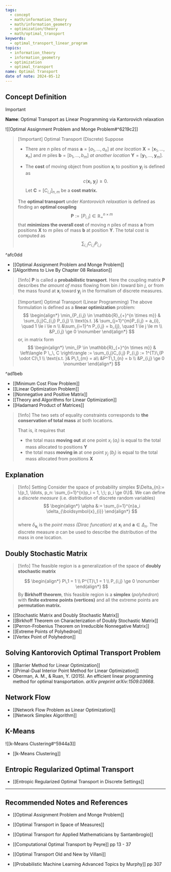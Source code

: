 ```yaml
---
tags:
  - concept
  - math/information_theory
  - math/information_geometry
  - optimization/theory
  - math/optimal_transport
keywords:
  - optimal_transport_linear_program
topics:
  - information_theory
  - information_geometry
  - optimization
  - optimal_transport
name: Optimal Transport
date of note: 2024-05-12
---
```


## Concept Definition

>[!important]
>**Name**: Optimal Transport as Linear Programming via Kantorovich relaxation 

![[Optimal Assignment Problem and Monge Problem#^6219c2]]

>[!important] Optimal Transport (Discrete) 
>Suppose 
>- There are $n$ piles of mass $\boldsymbol{a}=[a_1, \ldots, a_n]$ at *one location* $\boldsymbol{X} = [\boldsymbol{x}_1, \ldots, \boldsymbol{x}_{n}]$  and $m$ piles $\boldsymbol{b}=[b_1, \ldots, b_m]$ *at another location*  $\boldsymbol{Y} = [\boldsymbol{y}_1, \ldots, \boldsymbol{y}_{m}]$.
>
>- The **cost** of moving object from position $\boldsymbol{x}_{i}$ to position $\boldsymbol{y}_{j}$ is defined as $$c(\boldsymbol{x}_{i}, \boldsymbol{y}_{j}) \ge 0.$$ 
>   Let $\boldsymbol{C} = [C_{i,j}]_{n, m}$ be a **cost matrix.**  
>
>The **optimal transport** under *Kantorovich relaxation* is defined as finding an **optimal coupling** 
>$$
>\boldsymbol{P} := [P_{i,j}] \in \mathbb{R}_{+}^{n \times m}
>$$
>that **minimizes the overall cost** of moving $n$ piles of mass $\boldsymbol{a}$ from positions $\boldsymbol{X}$ to $m$ piles of mass  $\boldsymbol{b}$ at position $\boldsymbol{Y}.$ The total cost is computed as 
>$$
>\sum_{i,j}C_{i,j} P_{i,j}.
>$$

^afc0dd

- [[Optimal Assignment Problem and Monge Problem]]
- [[Algorithms to Live By Chapter 08 Relaxation]]

>[!info]
>$\boldsymbol{P}$ is called a **probabilistic transport**. Here the coupling matrix $\boldsymbol{P}$  describes *the amount of mass* flowing from bin $i$ toward bin $j$, or from the mass found at $\boldsymbol{x}_i$ toward $\boldsymbol{y}_j$ in the formalism of discrete measures.

>[!important] Optimal Transport (Linear Programming) 
>The above formulation is defined as a **linear optimization** problem:
>$$
>\begin{align*}
>\min_{P_{i,j} \in \mathbb{R}_{+}^{n \times m}} & \sum_{i,j}C_{i,j} P_{i,j} \\
\text{s.t. }&  \sum_{j=1}^{m}P_{i,j} = a_{i}, \quad 1 \le i \le n \\
&\sum_{i=1}^n P_{i,j}  = b_{j}, \quad 1 \le j \le m   \\
&P_{i,j} \ge 0 \nonumber
\end{align*}
>$$
>or, in matrix form
>$$
>\begin{align*}
>\min_{P \in \mathbb{R}_{+}^{n \times m}} & \left\langle P \,,\, C    \right\rangle := \sum_{i,j}C_{i,j} P_{i,j} := 1^{T}\,(P \odot C)\,1 \\
>\text{s.t. }&  P\,1_{m} = a\\
>&P^T\,1_{n}  = b   \\
>&P_{i,j} \ge 0 \nonumber
>\end{align*}
>$$

^ad1beb

- [[Minimum Cost Flow Problem]]
- [[Linear Optimization Problem]]
- [[Nonnegative and Positive Matrix]]
- [[Theory and Algorithms for Linear Optimization]]
- [[Hadamard Product of Matrices]]

>[!info]
>The two sets of equality constraints corresponds to **the conservation of total mass** at both locations. 
>
>That is, it requires that 
>- the total mass **moving out** at one point $x_{i}$ ($a_i$) is equal to the total mass allocated to positions $\boldsymbol{Y}$
>- the total mass **moving in** at one point $y_{j}$ ($b_{j}$) is equal to the total mass allocated from positions $\boldsymbol{X}$
>

## Explanation


>[!info] Setting
>Consider the space of probability simplex $\Delta_{n}:= \{p_1, \ldots, p_n: \sum_{i=1}^{n}p_i = 1, \;\; p_i \ge 0\}$. We can define a *discrete measure* (i.e. distribution of discrete random variables)
>$$
> \begin{align*}
> \alpha &:= \sum_{i=1}^{n}a_i \delta_{\boldsymbol{x}_{i}}
> \end{align*}
>$$  
>where $\delta_{\boldsymbol{x}_{i}}$ is the *point mass (Dirac funcation)* at $\boldsymbol{x}_i$ and $\boldsymbol{a} \in \Delta_{n}$. The discrete measure $\alpha$ can be used to describe the distribution of the mass in one location. 

## Doubly Stochastic Matrix

>[!info]
>The feasible region is a generalization of the space of **doubly stochastic matrix**
>
>$$
>\begin{align*}
>P\,1 = 1 \\
>P^{T}\,1  = 1   \\
>P_{i,j} \ge 0 \nonumber
\end{align*}
>$$
>By **Birkhoff theorem**, this feasible region is a **simplex** (*polyhedron*) with **finite extreme points (vertices)** and all the extreme points are **permutation matrix.**

- [[Stochastic Matrix and Doubly Stochastic Matrix]]
- [[Birkhoff Theorem on Characterization of Doubly Stochastic Matrix]]
- [[Perron-Frobenius Theorem on Irreducible Nonnegative Matrix]]
- [[Extreme Points of Polyhedron]]
- [[Vertex Point of Polyhedron]]

## Solving Kantorovich Optimal Transport Problem


- [[Barrier Method for Linear Optimization]]
- [[Primal-Dual Interior Point Method for Linear Optimization]]
- Oberman, A. M., & Ruan, Y. (2015). An efficient linear programming method for optimal transportation. _arXiv preprint arXiv:1509.03668_.

## Network Flow

- [[Network Flow Problem as Linear Optimization]]
- [[Network Simplex Algorithm]]

## K-Means

![[k-Means Clustering#^5944a3]]

- [[k-Means Clustering]]

## Entropic Regularized Optimal Transport

- [[Entropic Regularized Optimal Transport in Discrete Settings]]



-----------
##  Recommended Notes and References

- [[Optimal Assignment Problem and Monge Problem]]
- [[Optimal Transport in Space of Measures]]

- [[Optimal Transport for Applied Mathematicians by Santambrogio]]
- [[Computational Optimal Transport by Peyre]] pp 13 - 37
- [[Optimal Transport Old and New by Villani]]
- [[Probabilistic Machine Learning Advanced Topics by Murphy]] pp 307